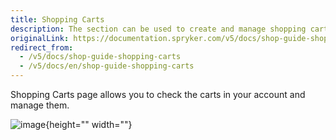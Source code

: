 ```yaml
---
title: Shopping Carts
description: The section can be used to create and manage shopping carts in the customer account.
originalLink: https://documentation.spryker.com/v5/docs/shop-guide-shopping-carts
redirect_from:
  - /v5/docs/shop-guide-shopping-carts
  - /v5/docs/en/shop-guide-shopping-carts
---
```


Shopping Carts page allows you to check the carts in your account and manage them.

![image](https://spryker.s3.eu-central-1.amazonaws.com/docs/User+Guides/Shop+User+Guides/Shopping+Carts/shopping-carts-gif.gif){height="" width=""} 
